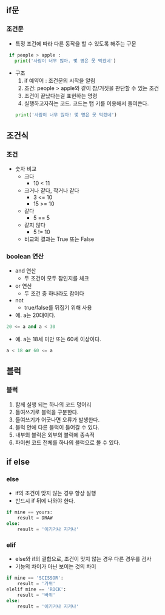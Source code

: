 ## if문
### 조건문  
+ 특정 조건에 따라 다른 동작을 할 수 있도록 해주는 구문
~~~python 
 if people > apple :
   print('사람이 너무 많아. 몇 명은 못 먹겠네')
~~~
+ 구조
  1. if 예약어 : 조건문의 시작을 알림
  2. 조건: people > apple와 같이 참/거짓을 판단할 수 있는 조건
  3. 조건이 끝났다는걸 표현하는 명령
  4. 실행하고자하는 코드. 코드는 탭 키를 이용해서 들여쓴다.
  ~~~python
  print('사람이 너무 많아! 몇 명은 못 먹겠네')
  ~~~
## 조건식
### 조건  
+ 숫자 비교
	+ 크다
		+ 10 < 11
	+ 크거나 같다, 작거나 같다
		+ 3 <= 10
  		+ 15 >= 10
 	+ 같다
  		+ 5 == 5
 	+ 같지 않다
  		+ 5 != 10
	+  비교의 결과는 True 또는 False
### boolean 연산 
+ and 연산
 	+ 두 조건이 모두 참인지를 체크
+ or 연산
 	+ 두 조건 중 하나라도 참이다
+ not
 	+ true/false를 뒤집기 위해 사용
+ 예. a는 20대이다.
~~~python
20 <= a and a < 30
~~~
+ 예. a는 18세 미만 또는 60세 이상이다.
~~~python
a < 18 or 60 <= a
~~~
## 블럭
### 블럭
1. 함께 실행 되는 하나의 코드 덩어리  
2. 들여쓰기로 블럭을 구분한다.  
3. 들여쓰기가 어긋나면 오류가 발생한다.  
4. 블럭 안에 다른 블럭이 들어갈 수 있다.  
5. 내부의 블럭은 외부의 블럭에 종속적  
6. 파이썬 코드 전체를 하나의 블럭으로 볼 수 있다.  

## if else
### else
+ if의 조건이 맞지 않는 경우 항상 실행
+ 반드시 if 뒤에 나와야 한다.
~~~python
if mine == yours:
    result = DRAW
else:
    result = '이기거나 지거나'
~~~
### elif
+ else와 if의 결합으로, 조건이 맞지 않는 경우 다른 경우를 검사
+ 기능의 차이가 아닌 보이는 것의 차이
~~~python
if mine == 'SCISSOR':
    result = '가위'
elelif mine == 'ROCK':
    result = '바위'
else:
    result = '이기거나 지거나'
~~~

